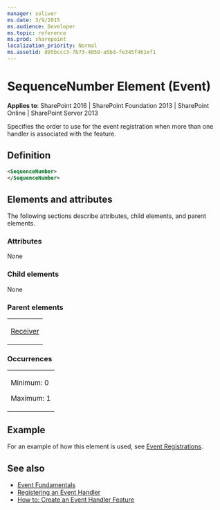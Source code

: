 ```yaml
---
manager: soliver
ms.date: 3/9/2015
ms.audience: Developer
ms.topic: reference
ms.prod: sharepoint
localization_priority: Normal
ms.assetid: d95bccc3-7b73-4059-a5bd-fe345f461ef1
---
```


# SequenceNumber Element (Event)

**Applies to**: SharePoint 2016 | SharePoint Foundation 2013 | SharePoint Online | SharePoint Server 2013

Specifies the order to use for the event registration when more than one handler is associated with the feature.

## Definition

```XML
<SequenceNumber>
</SequenceNumber>
```

## Elements and attributes

The following sections describe attributes, child elements, and parent elements.

### Attributes

None

### Child elements

None

### Parent elements

<table>
<colgroup>
<col width="100%" />
</colgroup>
<tbody>
<tr class="odd">
<td align="left"><p><a href="receiver-element-event.md">Receiver</a></p></td>
</tr>
</tbody>
</table>

### Occurrences

<table>
<colgroup>
<col width="100%" />
</colgroup>
<tbody>
<tr class="odd">
<td align="left"><p>Minimum: 0</p>
<p>Maximum: 1</p></td>
</tr>
</tbody>
</table>

## Example

For an example of how this element is used, see [Event Registrations](event-registrations.md).

## See also

- [Event Fundamentals](https://msdn.microsoft.com/library/4a20751f-877a-48ca-9d37-c3d4e6df9f30(Office.15).aspx)
- [Registering an Event Handler](https://msdn.microsoft.com/library/c86de04e-6f5b-4082-9ed4-203b6303007b(Office.15).aspx)
- [How to: Create an Event Handler Feature](https://msdn.microsoft.com/library/4f70b1ea-dafe-4068-a6b0-55402b7618dc(Office.15).aspx)








